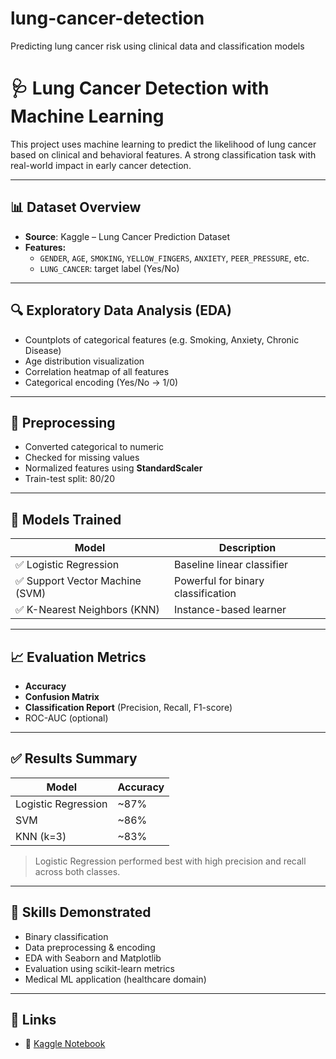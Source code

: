 # lung-cancer-detection
Predicting lung cancer risk using clinical data and classification models
# 🩺 Lung Cancer Detection with Machine Learning

This project uses machine learning to predict the likelihood of lung cancer based on clinical and behavioral features. A strong classification task with real-world impact in early cancer detection.

---

## 📊 Dataset Overview
- **Source**: Kaggle – Lung Cancer Prediction Dataset
- **Features:**
  - `GENDER`, `AGE`, `SMOKING`, `YELLOW_FINGERS`, `ANXIETY`, `PEER_PRESSURE`, etc.
  - `LUNG_CANCER`: target label (Yes/No)

---

## 🔍 Exploratory Data Analysis (EDA)
- Countplots of categorical features (e.g. Smoking, Anxiety, Chronic Disease)
- Age distribution visualization
- Correlation heatmap of all features
- Categorical encoding (Yes/No → 1/0)

---

## 🧼 Preprocessing
- Converted categorical to numeric
- Checked for missing values
- Normalized features using **StandardScaler**
- Train-test split: 80/20

---

## 🧠 Models Trained
| Model                  | Description                         |
|------------------------|-------------------------------------|
| ✅ Logistic Regression | Baseline linear classifier          |
| ✅ Support Vector Machine (SVM) | Powerful for binary classification |
| ✅ K-Nearest Neighbors (KNN)    | Instance-based learner             |

---

## 📈 Evaluation Metrics
- **Accuracy**
- **Confusion Matrix**
- **Classification Report** (Precision, Recall, F1-score)
- ROC-AUC (optional)

---

## ✅ Results Summary
| Model     | Accuracy |
|-----------|----------|
| Logistic Regression | ~87% |
| SVM                | ~86% |
| KNN (k=3)          | ~83% |

> Logistic Regression performed best with high precision and recall across both classes.

---

## 📌 Skills Demonstrated
- Binary classification
- Data preprocessing & encoding
- EDA with Seaborn and Matplotlib
- Evaluation using scikit-learn metrics
- Medical ML application (healthcare domain)

---

## 🔗 Links
- 📘 [Kaggle Notebook](https://www.kaggle.com/code/mahmoudehab6677/lung-cancer-detection)
